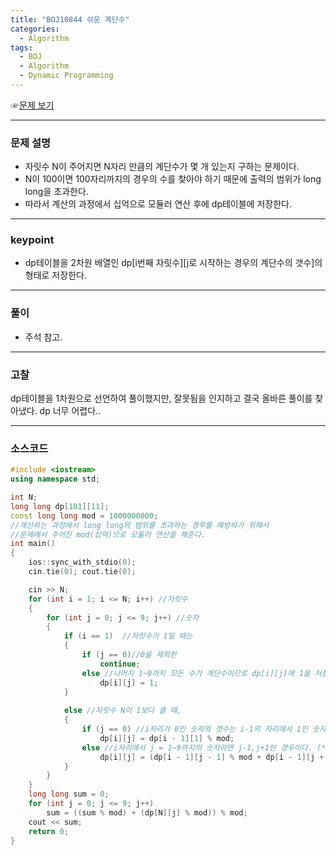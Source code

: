 ```yaml
---
title: "BOJ10844 쉬운 계단수"
categories:
  - Algorithm
tags:
  - BOJ
  - Algorithm
  - Dynamic Programming
---
```


☞[문제 보기](https://www.acmicpc.net/problem/10844) 
 
---

### 문제 설명
- 자릿수 N이 주어지면 N자리 만큼의 계단수가 몇 개 있는지 구하는 문제이다.
- N이 100이면 100자리까지의 경우의 수를 찾아야 하기 때문에 출력의 범위가 long long을 초과한다.
- 따라서 계산의 과정에서 십억으로 모듈러 연산 후에 dp테이블에 저장한다.

---


### keypoint


- dp테이블을 2차원 배열인 dp[i번째 자릿수][j로 시작하는 경우의 계단수의 갯수]의 형태로 저장한다.

---

### 풀이
- 주석 참고.

---

### 고찰
dp테이블을 1차원으로 선언하여 풀이했지만, 잘못됨을 인지하고 결국 올바른 풀이를 찾아냈다. dp 너무 어렵다..

---


### 소스코드

```cpp
#include <iostream>
using namespace std;

int N;
long long dp[101][11];
const long long mod = 1000000000;
//계산하는 과정에서 long long의 범위를 초과하는 경우를 예방하기 위해서
//문제에서 주어진 mod(십억)으로 모듈러 연산을 해준다.
int main()
{
	ios::sync_with_stdio(0);
	cin.tie(0); cout.tie(0);

	cin >> N;
	for (int i = 1; i <= N; i++) //자릿수
	{
		for (int j = 0; j <= 9; j++) //숫자
		{
			if (i == 1)  //자릿수가 1일 때는 
			{
				if (j == 0)//0을 제외한
					continue;
				else //나머지 1~9까지 모든 수가 계단수이므로 dp[i][j]에 1을 저장한다.
					dp[i][j] = 1;
			}
				
			else //자릿수 N이 1보다 클 때,
			{
				if (j == 0) //i자리가 0인 숫자의 갯수는 i-1의 자리에서 1인 숫자의 갯수와 같으므로 
					dp[i][j] = dp[i - 1][1] % mod;
				else //i자리에서 j = 1~9까지의 숫자라면 j-1,j+1인 경우이다. (*Keypoint항목의  그림 참고*)
					dp[i][j] = (dp[i - 1][j - 1] % mod + dp[i - 1][j + 1] % mod) % mod;
			}
		}
	}
	long long sum = 0;
	for (int j = 0; j <= 9; j++)
		sum = ((sum % mod) + (dp[N][j] % mod)) % mod;
	cout << sum;
	return 0;
}
```